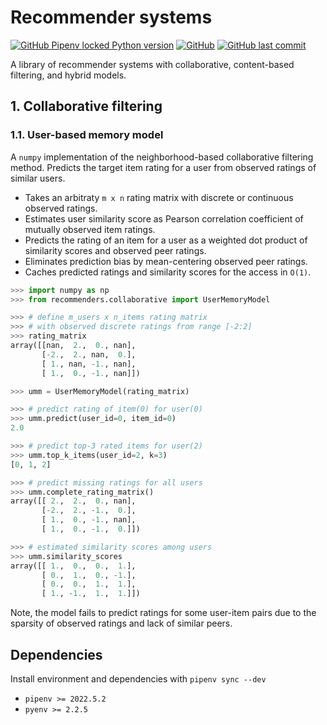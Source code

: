 # Recommender systems

[![GitHub Pipenv locked Python version](https://img.shields.io/github/pipenv/locked/python-version/olekssy/recommender-primer)](Pipfile)
[![GitHub](https://img.shields.io/github/license/olekssy/recommender-primer)](LICENSE)
[![GitHub last commit](https://img.shields.io/github/last-commit/olekssy/recommender-primer)](https://github.com/olekssy/recommender-primer/commits/main)

A library of recommender systems with collaborative, content-based filtering, and hybrid models.

## 1. Collaborative filtering

### 1.1. User-based memory model

A `numpy` implementation of the neighborhood-based collaborative filtering method.
Predicts the target item rating for a user from observed ratings of similar users.

* Takes an arbitraty `m x n` rating matrix with discrete or continuous observed ratings.
* Estimates user similarity score as Pearson correlation coefficient of mutually observed item ratings.
* Predicts the rating of an item for a user as a weighted dot product of similarity scores and observed peer ratings.
* Eliminates prediction bias by mean-centering observed peer ratings.
* Caches predicted ratings and similarity scores for the access in `O(1)`.

```python
>>> import numpy as np
>>> from recommenders.collaborative import UserMemoryModel

>>> # define m_users x n_items rating matrix
>>> # with observed discrete ratings from range [-2:2]
>>> rating_matrix
array([[nan,  2.,  0., nan],
       [-2.,  2., nan,  0.],
       [ 1., nan, -1., nan],
       [ 1.,  0., -1., nan]])

>>> umm = UserMemoryModel(rating_matrix)

>>> # predict rating of item(0) for user(0)
>>> umm.predict(user_id=0, item_id=0)
2.0

>>> # predict top-3 rated items for user(2)
>>> umm.top_k_items(user_id=2, k=3)
[0, 1, 2]

>>> # predict missing ratings for all users
>>> umm.complete_rating_matrix()
array([[ 2.,  2.,  0., nan],
       [-2.,  2., -1.,  0.],
       [ 1.,  0., -1., nan],
       [ 1.,  0., -1.,  0.]])

>>> # estimated similarity scores among users
>>> umm.similarity_scores
array([[ 1.,  0.,  0.,  1.],
       [ 0.,  1.,  0., -1.],
       [ 0.,  0.,  1.,  1.],
       [ 1., -1.,  1.,  1.]])
```

Note, the model fails to predict ratings for some user-item pairs due to the sparsity of observed ratings and lack of similar peers.

## Dependencies

Install environment and dependencies with `pipenv sync --dev`

* `pipenv >= 2022.5.2`
* `pyenv >= 2.2.5`
